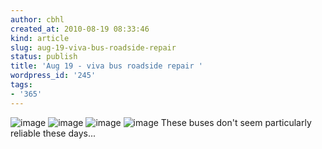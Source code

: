 ```yaml
---
author: cbhl
created_at: 2010-08-19 08:33:46
kind: article
slug: aug-19-viva-bus-roadside-repair
status: publish
title: 'Aug 19 - viva bus roadside repair '
wordpress_id: '245'
tags:
- '365'
---
```


![image](http://images.azuresky.ca/blog/wp-content/uploads/2010/08/wpid-IMG_20100819_082810.jpg)
![image](http://images.azuresky.ca/blog/wp-content/uploads/2010/08/wpid-IMG_20100819_082815.jpg)
![image](http://images.azuresky.ca/blog/wp-content/uploads/2010/08/wpid-IMG_20100819_082820.jpg)
![image](http://images.azuresky.ca/blog/wp-content/uploads/2010/08/wpid-IMG_20100819_083052.jpg)
These buses don't seem particularly reliable these days...
